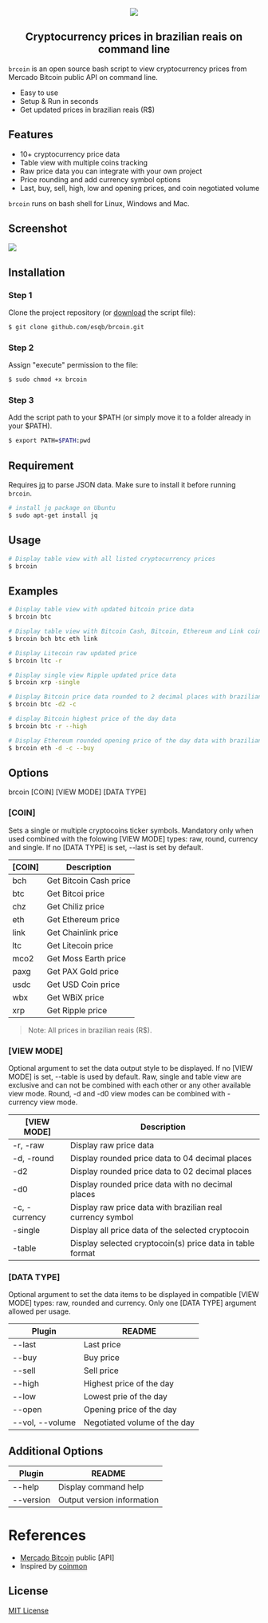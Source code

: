 <p align="center"><img src="https://i.postimg.cc/8cjQJKVh/brcoin-logo.png" /></p>

<h2 align="center">Cryptocurrency prices in brazilian reais on command line</h2>

`brcoin` is an open source bash script to view cryptocurrency prices from Mercado Bitcoin public API on command line.

- Easy to use
- Setup & Run in seconds
- Get updated prices in brazilian reais (R$)

## Features

- 10+ cryptocurrency price data
- Table view with multiple coins tracking 
- Raw price data you can integrate with your own project
- Price rounding and add currency symbol options
- Last, buy, sell, high, low and opening prices, and coin negotiated volume

`brcoin` runs on bash shell for Linux, Windows and Mac.

## Screenshot

<img src="https://i.postimg.cc/JhmMpCXx/screenshot.png" />

## Installation
### Step 1
Clone the project repository (or [download](https://github.com/esqb/brcoin/archive/main.zip) the script file):
```sh
$ git clone github.com/esqb/brcoin.git
```
### Step 2
Assign "execute" permission to the file:
```sh
$ sudo chmod +x brcoin
```
### Step 3
Add the script path to your $PATH (or simply move it to a folder already in your $PATH).
```sh
$ export PATH=$PATH:pwd
```

## Requirement

Requires [jq](https://stedolan.github.io/jq/) to parse JSON data. Make sure to install it before running `brcoin`.

```sh
# install jq package on Ubuntu
$ sudo apt-get install jq
```

## Usage

```sh
# Display table view with all listed cryptocurrency prices 
$ brcoin
```

## Examples 

```sh
# Display table view with updated bitcoin price data
$ brcoin btc
```

```sh
# Display table view with Bitcoin Cash, Bitcoin, Ethereum and Link coin updated price data
$ brcoin bch btc eth link
```

```sh
# Display Litecoin raw updated price
$ brcoin ltc -r
```

```sh
# Display single view Ripple updated price data
$ brcoin xrp -single
```

```sh
# Display Bitcoin price data rounded to 2 decimal places with brazilian real currency symbol
$ brcoin btc -d2 -c
```

```sh
# display Bitcoin highest price of the day data
$ brcoin btc -r --high
```

```sh
# Display Ethereum rounded opening price of the day data with brazilian real currency symbol
$ brcoin eth -d -c --buy
```

## Options

brcoin [COIN] [VIEW MODE] [DATA TYPE]

### [COIN]
Sets a single or multiple cryptocoins ticker symbols.
Mandatory only when used combined with the folowing [VIEW MODE] types: raw, round, currency and single. If no [DATA TYPE] is set, --last is set by default.

| [COIN] | Description |
| ------ | ------ |
| bch |			Get Bitcoin Cash price |
| btc |			Get Bitcoi price |
| chz |			Get Chiliz price |
| eth |			Get Ethereum price |
| link |			Get Chainlink price |
| ltc |			Get Litecoin price |
| mco2 |			Get Moss Earth price |
| paxg |			Get PAX Gold price |
| usdc |			Get USD Coin price |
| wbx |			Get WBiX price |
| xrp |			Get Ripple price |

> Note: All prices in brazilian reais (R$).

### [VIEW MODE]
Optional argument to set the data output style to be displayed. If no [VIEW MODE] is set, --table is used by default. Raw, single and table view are exclusive and can not be combined with each other or any other available view mode. Round, -d and -d0 view modes can be combined with -currency view mode. 

| [VIEW MODE] | Description |
| ------ | ------ |
| -r, -raw |		Display raw price data |
| -d, -round |		Display rounded price data to 04 decimal places |
| -d2 |			Display rounded price data to 02 decimal places |
| -d0 |			Display rounded price data with no decimal places |
| -c, -currency |		Display raw price data with brazilian real currency symbol |
| -single |			Display all price data of the selected cryptocoin |
| -table |			Display selected cryptocoin(s) price data in table format |

### [DATA TYPE]
Optional argument to set the data items to be displayed in compatible [VIEW MODE] types: raw, rounded and currency. Only one [DATA TYPE] argument allowed per usage.

| Plugin | README |
| ------ | ------ |
| \-\-last |			Last price |
| \-\-buy	|		Buy price |
| \-\-sell |			Sell price |
| \-\-high |			Highest price of the day |
| \-\-low	|		Lowest prie of the day |
| \-\-open |			Opening price of the day |
| \-\-vol, \-\-volume |		Negotiated volume of the day |

## Additional Options

| Plugin | README |
| ------ | ------ |
| \-\-help |			Display command help |
| \-\-version |       Output version information |

# References

- [Mercado Bitcoin](https://www.mercadobitcoin.com.br) public [API]
- Inspired by [coinmon](https://github.com/bichenkk/coinmon)

## License

[MIT License](https://opensource.org/licenses/MIT)
